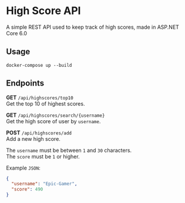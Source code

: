 # High Score API

A simple REST API used to keep track of high scores, made in ASP.NET Core 6.0

## Usage

```
docker-compose up --build
```

## Endpoints

**GET** `/api/highscores/top10`  
Get the top 10 of highest scores.

**GET** `/api/highscores/search/{username}`  
Get the high score of user by `username`.

**POST** `/api/highscores/add`  
Add a new high score.

The `username` must be between `1` and `30` characters.  
The `score` must be `1` or higher.

Example `JSON`:

```json
{
  "username": "Epic-Gamer",
  "score": 490
}
```

